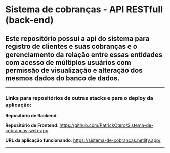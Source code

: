 # Sistema de cobranças - API RESTfull (back-end)

## Este repositório possui a api do sistema para registro de clientes e suas cobranças e o gerenciamento da relação entre essas entidades com acesso de múltiplos usuários com permissão de visualização e alteração dos mesmos dados do banco de dados.
---

 ### Links para repositórios de outras stacks e para o deploy da aplicação:

**Repositório de Backend**:

**Repositório de Frontend**: https://github.com/PatrickOtero/Sistema-de-cobrancas-web-app

**URL da aplicação funcionando**: https://sistema-de-cobrancas.netlify.app/

---
